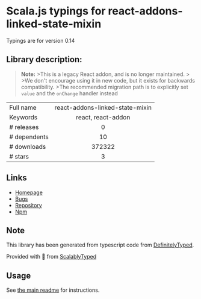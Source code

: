 
# Scala.js typings for react-addons-linked-state-mixin

Typings are for version 0.14

## Library description:
>**Note:** >This is a legacy React addon, and is no longer maintained. > >We don't encourage using it in new code, but it exists for backwards compatibility.   >The recommended migration path is to explicitly set `value` and the `onChange` handler instead

|                    |                 |
| ------------------ | :-------------: |
| Full name          | react-addons-linked-state-mixin |
| Keywords           | react, react-addon |
| # releases         | 0 |
| # dependents       | 10 |
| # downloads        | 372322 |
| # stars            | 3 |

## Links
- [Homepage](https://github.com/facebook/react#readme)
- [Bugs](https://github.com/facebook/react/issues)
- [Repository](https://github.com/facebook/react)
- [Npm](https://www.npmjs.com/package/react-addons-linked-state-mixin)
    


## Note
This library has been generated from typescript code from [DefinitelyTyped](https://definitelytyped.org).

Provided with :purple_heart: from [ScalablyTyped](https://github.com/oyvindberg/ScalablyTyped)

## Usage
See [the main readme](../../readme.md) for instructions.


